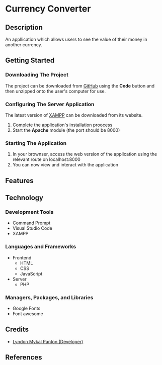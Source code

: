 # Currency Converter

## Description

An appllication which allows users to see the value of their money in another
currency.

## Getting Started

### Downloading The Project

The project can be downloaded from
[GitHub](https://github.com/lyndonpanton/currency-converter) using the **Code**
button and then unzipped onto the user's computer for use.

### Configuring The Server Application

The latest version of [XAMPP](https://www.apachefriends.org/) can be downloaded
from its website.

1. Complete the application's installation proocess
2. Start the **Apache** module (the port should be 8000)

### Starting The Application

1. In your brownser, access the web version of the application using the
relevant route on localhost:8000
2. You can now view and interact with the application

## Features

## Technology

### Development Tools

- Command Prompt
- Visual Studio Code
- XAMPP

### Languages and Frameworks

- Frontend
    - HTML
    - CSS
    - JavaScript
- Server
    - PHP

### Managers, Packages, and Libraries

- Google Fonts
- Font awesome

## Credits

- [Lyndon Mykal Panton (Developer)](https://github.com/lyndonpanton)

## References
